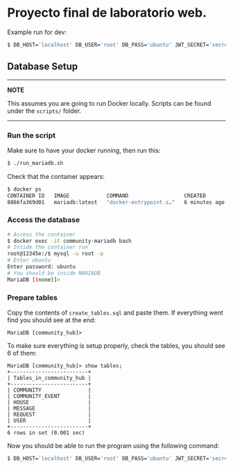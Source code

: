 # Proyecto final de laboratorio web.

Example run for dev:
```bash
$ DB_HOST='localhost' DB_USER='root' DB_PASS='ubuntu' JWT_SECRET='secret' npm run dev
```

## Database Setup
---
**NOTE**

This assumes you are going to run Docker locally. Scripts can be found under the `scripts/` folder.

---
### Run the script
Make sure to have your docker running, then run this:
```bash
$ ./run_mariadb.sh
```
Check that the container appears:
```bash
$ docker ps
CONTAINER ID   IMAGE            COMMAND                  CREATED         STATUS         PORTS                                       NAMES
8866fa369d01   mariadb:latest   "docker-entrypoint.s…"   6 minutes ago   Up 6 minutes   0.0.0.0:3306->3306/tcp, :::3306->3306/tcp   community-mariadb
```

### Access the database
```bash
# Access the container
$ docker exec -it community-mariadb bash
# Inside the container run
root@12345e:/$ mysql -u root -p
# Enter ubuntu
Enter password: ubuntu
# You should be inside MARIADB
MariaDB [(none)]> 
```

### Prepare tables
Copy the contents of `create_tables.sql` and paste them. If everything went find you should see at the end:

```
MariaDB [community_hub]>
```

To make sure everything is setup properly, check the tables, you should see 6 of them:
```
MariaDB [community_hub]> show tables;
+-------------------------+
| Tables_in_community_hub |
+-------------------------+
| COMMUNITY               |
| COMMUNITY_EVENT         |
| HOUSE                   |
| MESSAGE                 |
| REQUEST                 |
| USER                    |
+-------------------------+
6 rows in set (0.001 sec)
```

Now you should be able to run the program using the following command:
```bash
$ DB_HOST='localhost' DB_USER='root' DB_PASS='ubuntu' JWT_SECRET='secret' npm run dev
```
